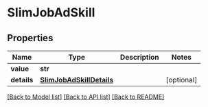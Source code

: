 # SlimJobAdSkill


## Properties
Name | Type | Description | Notes
------------ | ------------- | ------------- | -------------
**value** | **str** |  | 
**details** | [**SlimJobAdSkillDetails**](SlimJobAdSkillDetails.md) |  | [optional] 

[[Back to Model list]](../README.md#documentation-for-models) [[Back to API list]](../README.md#documentation-for-api-endpoints) [[Back to README]](../README.md)


